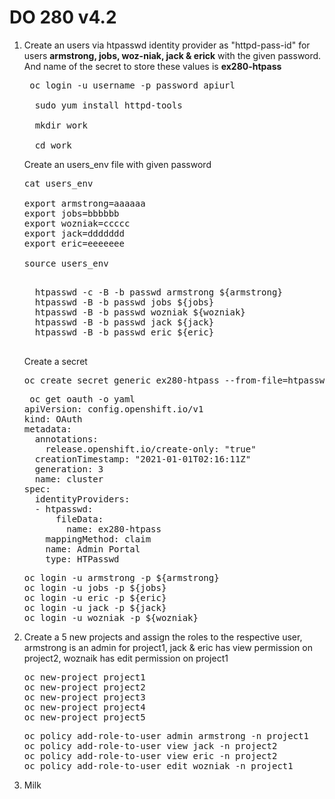 # DO 280 v4.2

<ol>
  <li>Create an users via htpasswd identity provider as "httpd-pass-id" for users <b>armstrong, jobs, woz-niak, jack & erick</b> with the given password. And name of the secret to store these values is <b>ex280-htpass</b></li>
  <pre> oc login -u username -p password apiurl </br>
  sudo yum install httpd-tools </br>
  mkdir work</br>
  cd work</br></pre>
  <p> Create an users_env file with given password</p>
  <pre>cat users_env</br>
export armstrong=aaaaaa
export jobs=bbbbbb
export wozniak=ccccc
export jack=ddddddd
export eric=eeeeeee</br>
source users_env
  </pre>
  <pre>
  htpasswd -c -B -b passwd armstrong ${armstrong}
  htpasswd -B -b passwd jobs ${jobs}
  htpasswd -B -b passwd wozniak ${wozniak}
  htpasswd -B -b passwd jack ${jack}
  htpasswd -B -b passwd eric ${eric}
  </pre>
  <p>Create a secret</p>
  <pre>oc create secret generic ex280-htpass --from-file=htpasswd=/xxxx/yyyy/passwd -n openshift-config</pre>
  <pre> oc get oauth -o yaml
apiVersion: config.openshift.io/v1
kind: OAuth
metadata:
  annotations:
    release.openshift.io/create-only: "true"
  creationTimestamp: "2021-01-01T02:16:11Z"
  generation: 3
  name: cluster
spec:
  identityProviders:
  - htpasswd:
      fileData:
        name: ex280-htpass
    mappingMethod: claim
    name: Admin Portal
    type: HTPasswd
</pre>
<pre>oc login -u armstrong -p ${armstrong}
oc login -u jobs -p ${jobs}
oc login -u eric -p ${eric}
oc login -u jack -p ${jack}
oc login -u wozniak -p ${wozniak}</pre>
  <li>Create a 5 new projects and assign the roles to the respective user, armstrong is an admin for project1, jack & eric has view permission on project2, woznaik has edit permission on project1</li>
  <pre>oc new-project project1
oc new-project project2
oc new-project project3
oc new-project project4
oc new-project project5</pre>
<pre>oc policy add-role-to-user admin armstrong -n project1
oc policy add-role-to-user view jack -n project2
oc policy add-role-to-user view eric -n project2
oc policy add-role-to-user edit wozniak -n project1</pre>
  <li>Milk</li>
</ol> 
